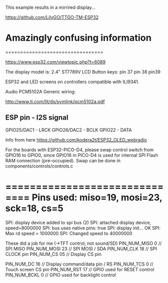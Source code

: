 This example results in a mirrired display...

https://github.com/LilyGO/TTGO-TM-ESP32



# Amazingly confusing information
=================================




https://www.esp32.com/viewtopic.php?t=6089




The display model is: 2.4" ST7789V LCD
Button keys: pin 37 pin 38 pin39

ESP32 and LED screens on controllers compatible with ILI9341.



Audio PCM5102A Generic wiring:

http://www.ti.com/lit/ds/symlink/pcm5102a.pdf

ESP pin   - I2S signal
----------------------
GPIO25/DAC1   - LRCK
GPIO26/DAC2   - BCLK
GPIO22        - DATA


Info from here
https://github.com/kodera2t/ESP32_OLED_webradio

For the boards with ESP32-PICO-D4, please swap control switch from GPIO16 to GPIO0, since GPIO16 in PICO-D4 is used for internal SPI Flash RAM connection (pre-occupied). Swap can be done in components/controls/controls.c



==============================
Pins used: miso=19, mosi=23, sck=18, cs=5
==============================

SPI: display device added to spi bus (2)
SPI: attached display device, speed=8000000
SPI: bus uses native pins: true
SPI: display init...
OK
SPI: Max rd speed = 1000000
SPI: Changed speed to 40000000



These did a job for me (->TFT control; not sound/SD)
PIN_NUM_MISO 0 // SPI MISO
PIN_NUM_MOSI 23 // SPI MOSI / SDA
PIN_NUM_CLK 18 // SPI CLOCK pin
PIN_NUM_CS 05 // Display CS pin

PIN_NUM_DC 16 // Display command/data pin / RS
PIN_NUM_TCS 0 // Touch screen CS pin
PIN_NUM_RST 17 // GPIO used for RESET control
PIN_NUM_BCKL 0 // GPIO used for backlight control